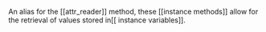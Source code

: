 An alias for the [[attr_reader]] method, these [[instance methods]] allow for the retrieval of values stored in[[ instance variables]]. 
